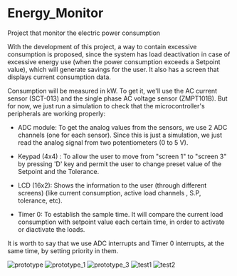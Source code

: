 # Energy_Monitor
Project that monitor the electric power consumption

With the development of this project, a way to contain excessive consumption is proposed, since the system has load deactivation in case of excessive energy use (when the power consumption exceeds a Setpoint value), which will generate savings for the user. It also has a screen that displays current consumption data.

Consumption will be measured in kW. To get it, we'll use the AC current sensor (SCT-013) and the single phase AC voltage sensor (ZMPT101B). But for now, we just run a simulation to check that the   microcontroller's peripherals are working properly:

* ADC module: To get the analog values from the sensors, we use 2 ADC channels (one for each sensor). Since this is just a simulation, we just read the analog signal from two potentiometers (0 to 5 V).

* Keypad (4x4) : To allow the user to move from "screen 1" to "screen 3" by pressing 'D' key and permit the user to change preset value of the Setpoint and the Tolerance.

* LCD (16x2): Shows the information to the user (through different screens) (like current consumption, active load channels , S.P, tolerance, etc).
* Timer 0: To establish the sample time. It will compare the current load consumption with setpoint value each certain time, in order to activate or diactivate the loads.

It is worth to say that we use ADC interrupts and Timer 0 interrupts, at the same time, by setting priority in them.

![prototype](https://user-images.githubusercontent.com/91303136/231690216-df90577c-47a0-4ff7-adba-77952a2cb52e.jpg)
![prototype_1](https://user-images.githubusercontent.com/91303136/231690219-4053fd47-fd2a-403d-9fd9-68c0bc957f7b.jpg)
![prototype_3](https://user-images.githubusercontent.com/91303136/231690222-ead72bc5-9b70-4c57-988b-2eaf0075ed83.jpg)
![test1](https://user-images.githubusercontent.com/91303136/231690223-437f3128-6b95-4ea6-beef-3dc71137d71d.jpg)
![test2](https://user-images.githubusercontent.com/91303136/231690225-07af1783-f1ff-41f3-b7f7-d8506b01ca82.jpg)
